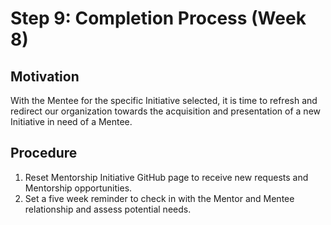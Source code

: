 # Step 9: Completion Process (Week 8)

## Motivation
With the Mentee for the specific Initiative selected, it is time to refresh and redirect our organization towards the acquisition and presentation of a new Initiative in need of a Mentee.

## Procedure
1. Reset Mentorship Initiative GitHub page to receive new requests and Mentorship opportunities.
2. Set a five week reminder to check in with the Mentor and Mentee relationship and assess potential needs.

